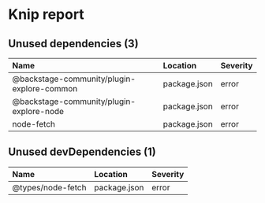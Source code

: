 # Knip report

## Unused dependencies (3)

| Name                                       | Location     | Severity |
| :----------------------------------------- | :----------- | :------- |
| @backstage-community/plugin-explore-common | package.json | error    |
| @backstage-community/plugin-explore-node   | package.json | error    |
| node-fetch                                 | package.json | error    |

## Unused devDependencies (1)

| Name              | Location     | Severity |
| :---------------- | :----------- | :------- |
| @types/node-fetch | package.json | error    |

